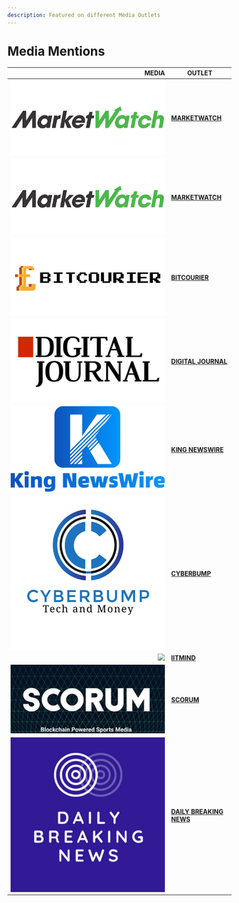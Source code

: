 ```yaml
---
description: Featured on different Media Outlets
---
```


# Media Mentions

|                                                                                      MEDIA | OUTLET                                                                                                                                                                           |
| -----------------------------------------------------------------------------------------: | -------------------------------------------------------------------------------------------------------------------------------------------------------------------------------- |
|                                                          ![](../../.gitbook/assets/mw.png) | [**MARKETWATCH**](https://www.marketwatch.com/press-release/pankuku-finally-launches-its-e-commerce-platform-kuku-shop-2022-06-04?mod=search\_headline)                          |
|                                                ![](<../../.gitbook/assets/image (24).png>) | ​[**MARKETWATCH**](https://www.marketwatch.com/press-release/pankuku-project-announces-the-launch-date-of-their-ieo-sales-and-exchange-listings-2022-07-24?mod=search\_headline) |
|                             ![](<../../.gitbook/assets/bitcourier-transparent2-1 (1).png>) | [**BITCOURIER**](https://bitcourier.co.uk/news/pankuku-interview)                                                                                                                |
|                                         ![](../../.gitbook/assets/Digital-Journal-NEW.jpg) | [**DIGITAL JOURNAL**](https://www.digitaljournal.com/pr/kuku-shop-app-now-available-on-google-play-store)                                                                        |
|                       ![](<../../.gitbook/assets/King-News-Wire-logo-final-1 (1) (1).png>) | [**KING NEWSWIRE**](https://kingnewswire.com/kuku-shop-app-now-available-on-google-play-store/)                                                                                  |
| <img src="../../.gitbook/assets/1_jr1992HCG4N1v65QSke10g.png" alt="" data-size="original"> | [**CYBERBUMP**](https://cyberbump.net/pankuku-token-on-binance-smart-chain-has-utility-for-days-and-stable-farms-with-a-dope-webshop/)                                           |
|                                     ![](<../../.gitbook/assets/BTNZBzam\_400x400 (1).jpg>) | [**IITMIND**](https://www.iitmind.com/2022/04/pankuku-hyper-deflationary-rewards-token-based-on-bsc.html)                                                                        |
|                                                  ![](../../.gitbook/assets/Scorum-ICO.png) | [**SCORUM**](https://scorum.com/en-us/other/@cryptoland/what-does-mission-and-vision-of-pankuku-project)                                                                         |
|                                                     ![](../../.gitbook/assets/unnamed.jpg) | [**DAILY BREAKING NEWS**](https://dailybreakingsnews.com/pankuku-finally-launches-its-e-commerce-platform-kuku-shop/)                                                            |
